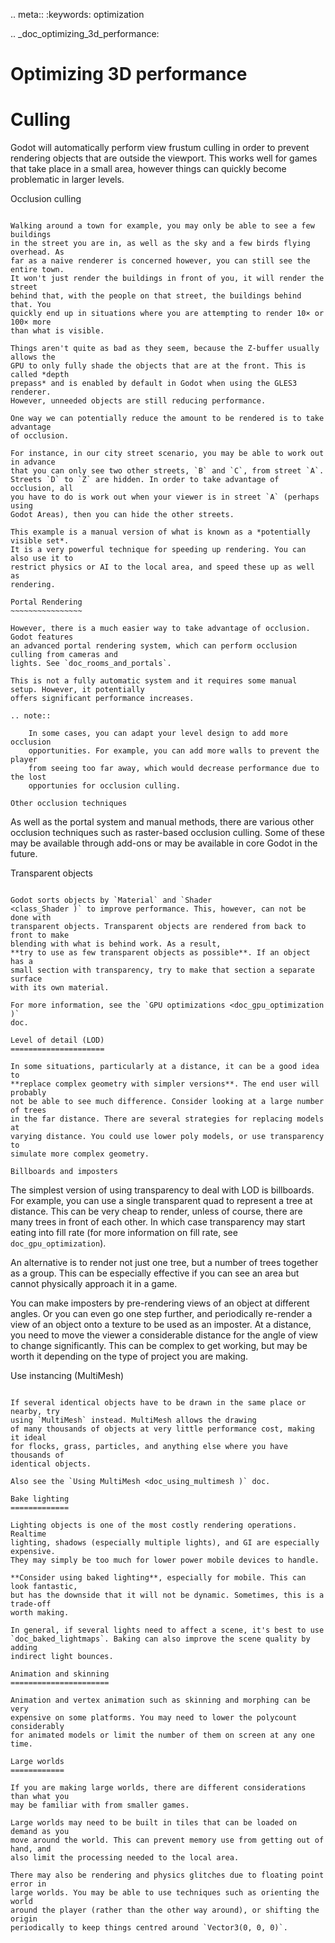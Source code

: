 .. meta::
    :keywords: optimization

.. _doc_optimizing_3d_performance:

Optimizing 3D performance
=========================

Culling
=======

Godot will automatically perform view frustum culling in order to prevent
rendering objects that are outside the viewport. This works well for games that
take place in a small area, however things can quickly become problematic in
larger levels.

Occlusion culling
~~~~~~~~~~~~~~~~~

Walking around a town for example, you may only be able to see a few buildings
in the street you are in, as well as the sky and a few birds flying overhead. As
far as a naive renderer is concerned however, you can still see the entire town.
It won't just render the buildings in front of you, it will render the street
behind that, with the people on that street, the buildings behind that. You
quickly end up in situations where you are attempting to render 10× or 100× more
than what is visible.

Things aren't quite as bad as they seem, because the Z-buffer usually allows the
GPU to only fully shade the objects that are at the front. This is called *depth
prepass* and is enabled by default in Godot when using the GLES3 renderer.
However, unneeded objects are still reducing performance.

One way we can potentially reduce the amount to be rendered is to take advantage
of occlusion.

For instance, in our city street scenario, you may be able to work out in advance
that you can only see two other streets, `B` and `C`, from street `A`.
Streets `D` to `Z` are hidden. In order to take advantage of occlusion, all
you have to do is work out when your viewer is in street `A` (perhaps using
Godot Areas), then you can hide the other streets.

This example is a manual version of what is known as a *potentially visible set*.
It is a very powerful technique for speeding up rendering. You can also use it to
restrict physics or AI to the local area, and speed these up as well as
rendering.

Portal Rendering
~~~~~~~~~~~~~~~~

However, there is a much easier way to take advantage of occlusion. Godot features
an advanced portal rendering system, which can perform occlusion culling from cameras and
lights. See `doc_rooms_and_portals`.

This is not a fully automatic system and it requires some manual setup. However, it potentially
offers significant performance increases.

.. note::

    In some cases, you can adapt your level design to add more occlusion
    opportunities. For example, you can add more walls to prevent the player
    from seeing too far away, which would decrease performance due to the lost
    opportunies for occlusion culling.

Other occlusion techniques
~~~~~~~~~~~~~~~~~~~~~~~~~~

As well as the portal system and manual methods, there are various other occlusion
techniques such as raster-based occlusion culling. Some of these may be available
through add-ons or may be available in core Godot in the future.

Transparent objects
~~~~~~~~~~~~~~~~~~~

Godot sorts objects by `Material` and `Shader
<class_Shader )` to improve performance. This, however, can not be done with
transparent objects. Transparent objects are rendered from back to front to make
blending with what is behind work. As a result,
**try to use as few transparent objects as possible**. If an object has a
small section with transparency, try to make that section a separate surface
with its own material.

For more information, see the `GPU optimizations <doc_gpu_optimization )`
doc.

Level of detail (LOD)
=====================

In some situations, particularly at a distance, it can be a good idea to
**replace complex geometry with simpler versions**. The end user will probably
not be able to see much difference. Consider looking at a large number of trees
in the far distance. There are several strategies for replacing models at
varying distance. You could use lower poly models, or use transparency to
simulate more complex geometry.

Billboards and imposters
~~~~~~~~~~~~~~~~~~~~~~~~

The simplest version of using transparency to deal with LOD is billboards. For
example, you can use a single transparent quad to represent a tree at distance.
This can be very cheap to render, unless of course, there are many trees in
front of each other. In which case transparency may start eating into fill rate
(for more information on fill rate, see `doc_gpu_optimization`).

An alternative is to render not just one tree, but a number of trees together as
a group. This can be especially effective if you can see an area but cannot
physically approach it in a game.

You can make imposters by pre-rendering views of an object at different angles.
Or you can even go one step further, and periodically re-render a view of an
object onto a texture to be used as an imposter. At a distance, you need to move
the viewer a considerable distance for the angle of view to change
significantly. This can be complex to get working, but may be worth it depending
on the type of project you are making.

Use instancing (MultiMesh)
~~~~~~~~~~~~~~~~~~~~~~~~~~

If several identical objects have to be drawn in the same place or nearby, try
using `MultiMesh` instead. MultiMesh allows the drawing
of many thousands of objects at very little performance cost, making it ideal
for flocks, grass, particles, and anything else where you have thousands of
identical objects.

Also see the `Using MultiMesh <doc_using_multimesh )` doc.

Bake lighting
=============

Lighting objects is one of the most costly rendering operations. Realtime
lighting, shadows (especially multiple lights), and GI are especially expensive.
They may simply be too much for lower power mobile devices to handle.

**Consider using baked lighting**, especially for mobile. This can look fantastic,
but has the downside that it will not be dynamic. Sometimes, this is a trade-off
worth making.

In general, if several lights need to affect a scene, it's best to use
`doc_baked_lightmaps`. Baking can also improve the scene quality by adding
indirect light bounces.

Animation and skinning
======================

Animation and vertex animation such as skinning and morphing can be very
expensive on some platforms. You may need to lower the polycount considerably
for animated models or limit the number of them on screen at any one time.

Large worlds
============

If you are making large worlds, there are different considerations than what you
may be familiar with from smaller games.

Large worlds may need to be built in tiles that can be loaded on demand as you
move around the world. This can prevent memory use from getting out of hand, and
also limit the processing needed to the local area.

There may also be rendering and physics glitches due to floating point error in
large worlds. You may be able to use techniques such as orienting the world
around the player (rather than the other way around), or shifting the origin
periodically to keep things centred around `Vector3(0, 0, 0)`.

